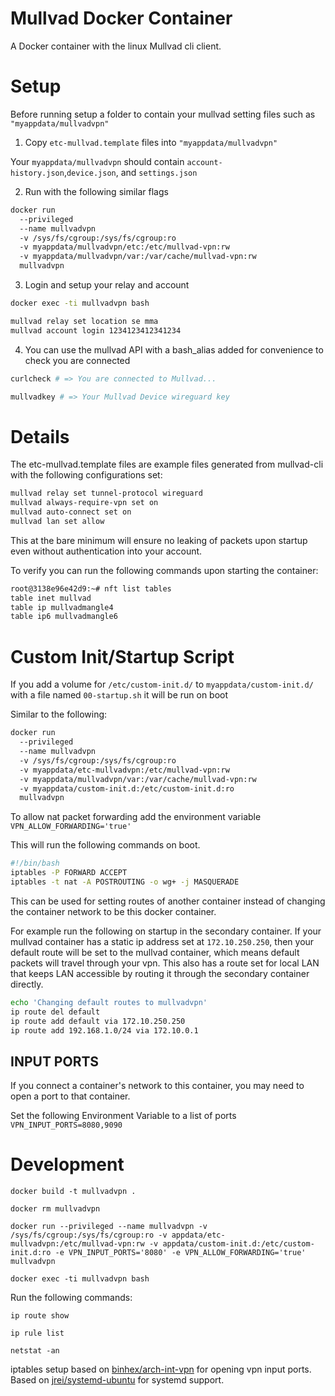 # Mullvad Docker Container

A Docker container with the linux Mullvad cli client.

# Setup

Before running setup a folder to contain your mullvad setting files such as `"myappdata/mullvadvpn"`

1. Copy `etc-mullvad.template` files into `"myappdata/mullvadvpn"`

Your `myappdata/mullvadvpn` should contain `account-history.json`,`device.json`, and `settings.json`

2. Run with the following similar flags 

```sh
docker run 
  --privileged 
  --name mullvadvpn 
  -v /sys/fs/cgroup:/sys/fs/cgroup:ro 
  -v myappdata/mullvadvpn/etc:/etc/mullvad-vpn:rw 
  -v myappdata/mullvadvpn/var:/var/cache/mullvad-vpn:rw
  mullvadvpn
```

3. Login and setup your relay and account

```sh
docker exec -ti mullvadvpn bash
```

```sh
mullvad relay set location se mma
mullvad account login 1234123412341234
```

4. You can use the mullvad API with a bash_alias added for convenience to check you are connected

```sh
curlcheck # => You are connected to Mullvad...
```

```sh
mullvadkey # => Your Mullvad Device wireguard key
```

# Details

The etc-mullvad.template files are example files generated from mullvad-cli with the following configurations set:

```sh
mullvad relay set tunnel-protocol wireguard
mullvad always-require-vpn set on
mullvad auto-connect set on
mullvad lan set allow
```

This at the bare minimum will ensure no leaking of packets upon startup even without authentication into your account.

To verify you can run the following commands upon starting the container:

```sh
root@3138e96e42d9:~# nft list tables
table inet mullvad
table ip mullvadmangle4
table ip6 mullvadmangle6
```

# Custom Init/Startup Script

If you add a volume for `/etc/custom-init.d/` to `myappdata/custom-init.d/` with a file named `00-startup.sh` it will be run on boot

Similar to the following:

```sh
docker run 
  --privileged 
  --name mullvadvpn 
  -v /sys/fs/cgroup:/sys/fs/cgroup:ro 
  -v myappdata/etc-mullvadvpn:/etc/mullvad-vpn:rw 
  -v myappdata/mullvadvpn/var:/var/cache/mullvad-vpn:rw
  -v myappdata/custom-init.d:/etc/custom-init.d:ro 
  mullvadvpn
```

To allow nat packet forwarding add the environment variable `VPN_ALLOW_FORWARDING='true'`

This will run the following commands on boot.

```sh
#!/bin/bash
iptables -P FORWARD ACCEPT
iptables -t nat -A POSTROUTING -o wg+ -j MASQUERADE
```

This can be used for setting routes of another container instead of changing the container network to be this docker container.

For example run the following on startup in the secondary container. If your mullvad container has a static ip address set at `172.10.250.250`, then your default route will be set to the mullvad container, which means default packets will travel through your vpn. This also has a route set for local LAN that keeps LAN accessible by routing it through the secondary container directly.

```sh
echo 'Changing default routes to mullvadvpn'
ip route del default
ip route add default via 172.10.250.250
ip route add 192.168.1.0/24 via 172.10.0.1
```

## INPUT PORTS

If you connect a container's network to this container, you may need to open a port to that container.

Set the following Environment Variable to a list of ports `VPN_INPUT_PORTS=8080,9090`

# Development

`docker build -t mullvadvpn .`

`docker rm mullvadvpn`

`docker run --privileged --name mullvadvpn -v /sys/fs/cgroup:/sys/fs/cgroup:ro -v appdata/etc-mullvadvpn:/etc/mullvad-vpn:rw -v appdata/custom-init.d:/etc/custom-init.d:ro -e VPN_INPUT_PORTS='8080' -e VPN_ALLOW_FORWARDING='true' mullvadvpn`

`docker exec -ti mullvadvpn bash`

Run the following commands: 

`ip route show`

`ip rule list`

`netstat -an`

iptables setup based on [binhex/arch-int-vpn](https://github.com/binhex/arch-int-vpn) for opening vpn input ports.
Based on [jrei/systemd-ubuntu](https://hub.docker.com/r/jrei/systemd-ubuntu) for systemd support.